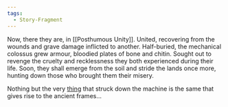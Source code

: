 ```yaml
---
tags:
  - Story-Fragment
---
```

Now, there they are, in [[Posthumous Unity]]. 
United, recovering from the wounds and grave damage inflicted to another.
Half-buried, the mechanical colossus grew armour, bloodied plates of bone and chitin. 
Sought out to revenge the cruelty and recklessness they both experienced during their life. 
Soon, they shall emerge from the soil and stride the lands once more, hunting down those who brought them their misery.

Nothing but the very [thing](Red%20Plague.md) that struck down the machine is the same that gives rise to the ancient frames...